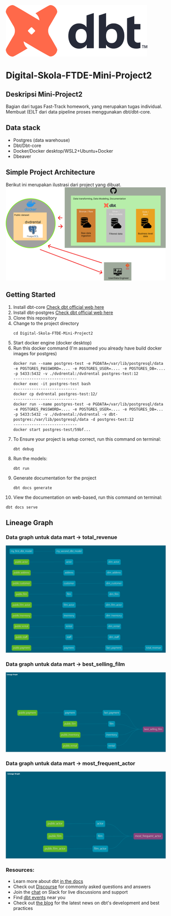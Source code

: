 ![image](https://github.com/vnobets7/Digital-Skola-FTDE-Mini-Project2/blob/main/images/dbt-signature_tm.png)

# Digital-Skola-FTDE-Mini-Project2
## Deskripsi Mini-Project2
Bagian dari tugas Fast-Track homework, yang merupakan tugas individual. Membuat (E)LT dari data pipeline proses menggunakan dbt/dbt-core.

## Data stack
- Postgres (data warehouse)
- Dbt/Dbt-core
- Docker/Docker desktop/WSL2+Ubuntu+Docker
- Dbeaver

##  Simple Project Architecture
Berikut ini merupakan ilustrasi dari project yang dibuat. <br>
![Project Architecture](https://github.com/vnobets7/Digital-Skola-FTDE-Mini-Project2/blob/main/images/Project-architecture.png)

## Getting Started
1. Install dbt-core [Check dbt official web here](https://docs.getdbt.com/docs/installation)
2. Install dbt-postgres [Check dbt official web here](https://docs.getdbt.com/docs/core/pip-install)
3. Clone this repository
4. Change to the project directory 
   ```
   cd Digital-Skola-FTDE-Mini-Project2
   ```
5. Start docker engine (docker desktop)
6. Run this docker command (I'm assumed you already have build docker images for postgres)
   ```
   docker run --name postgres-test -e PGDATA=/var/lib/postgresql/data -e POSTGRES_PASSWORD=.... -e POSTGRES_USER=.... -e POSTGRES_DB=.... -p 5433:5432 -v ./dvdrental:/dvdrental postgres-test:12
   ----------------------------
   docker exec -it postgres-test bash
   ----------------------------
   docker cp dvdrental postgres-test:12/
   ----------------------------
   docker run --name postgres-test -e PGDATA=/var/lib/postgresql/data -e POSTGRES_PASSWORD=.... -e POSTGRES_USER=.... -e POSTGRES_DB=... -p 5433:5432 -v ./dvdrental:/dvdrental -v dbt-postgres:/var/lib/postgresql/data -d postgres-test:12
   ----------------------------
   docker start postgres-test/59bf...
   ```
7. To Ensure your project is setup correct, run this command on terminal:
   ```
   dbt debug
   ```
8. Run the models:
   ```
   dbt run
   ```
9. Generate documentation for the project
   ```
   dbt docs generate
   ```
10. View the documentation on web-based, run this command on terminal:
   ```
   dbt docs serve
   ```

## Lineage Graph
### Data graph untuk data mart -> total_revenue
![total_revenue](https://github.com/vnobets7/Digital-Skola-FTDE-Mini-Project2/blob/main/images/total_revenue_data-lineage.PNG)
### Data graph untuk data mart -> best_selling_film
![best_selling_film](https://github.com/vnobets7/Digital-Skola-FTDE-Mini-Project2/blob/main/images/best_selling_film_data-lineage.PNG)
### Data graph untuk data mart -> most_frequent_actor
![most_frequent_actor](https://github.com/vnobets7/Digital-Skola-FTDE-Mini-Project2/blob/main/images/most_frequent_actor_data-lineage.PNG)

### Resources:
- Learn more about dbt [in the docs](https://docs.getdbt.com/docs/introduction)
- Check out [Discourse](https://discourse.getdbt.com/) for commonly asked questions and answers
- Join the [chat](https://community.getdbt.com/) on Slack for live discussions and support
- Find [dbt events](https://events.getdbt.com) near you
- Check out [the blog](https://blog.getdbt.com/) for the latest news on dbt's development and best practices
